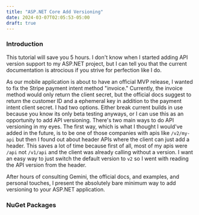 ```yaml
---
title: "ASP.NET Core Add Versioning"
date: 2024-03-07T02:05:53-05:00
draft: true
---
```


### Introduction

This tutorial will save you 5 hours. I don't know when I started adding API version support to my ASP.NET project, but I can tell you that the current documentation is atrocious if you strive for perfection like I do.

As our mobile application is about to have an official MVP release, I wanted to fix the Stripe payment intent method "invoice." Currently, the invoice method would only return the client secret, but the official docs suggest to return the customer ID and a ephemeral key in addition to the payment intent client secret. I had two options. Either break current builds in use because you know its only beta testing anyways, or I can use this as an opportunity to add API versioning. There's two main ways to do API versioning in my eyes. The first way, which is what I thought I would've added in the future, is to be one of those companies with apis like `/v2/my-api` but then I found out about header APIs where the client can just add a header. This saves a lot of time because first of all, most of my apis were `/api` not `/v1/api` and the client was already calling without a version. I want an easy way to just switch the default version to `v2` so I went with reading the API version from the header.

After hours of consulting Gemini, the official docs, and examples, and personal touches, I present the absolutely bare minimum way to add versioning to your ASP.NET application.

### NuGet Packages

<!-- TODO -->
